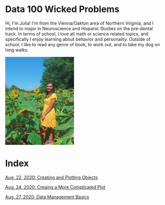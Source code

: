 # Data 100 Wicked Problems

Hi, I'm Julia! I'm from the Vienna/Oakton area of Northern Virginia, and I intend to major in Neuroscience and Hispanic Studies on the pre-dental track. In terms of school, I love all math or science related topics, and specifically I enjoy learning about behavior and personality. Outside of school, I like to read any genre of book, to work out, and to take my dog on long walks. 

<img src="E289304E-FA29-4207-9A22-EE124A99EE87.jpeg" width="220" height="280" />

# Index
[Aug. 22, 2020: Creating and Plotting Objects](Practice1.md)

[Aug. 24, 2020: Creaing a More Complicated Plot](Practice2.md)

[Aug. 27, 2020: Data Management Basics](data_mgt.md)
